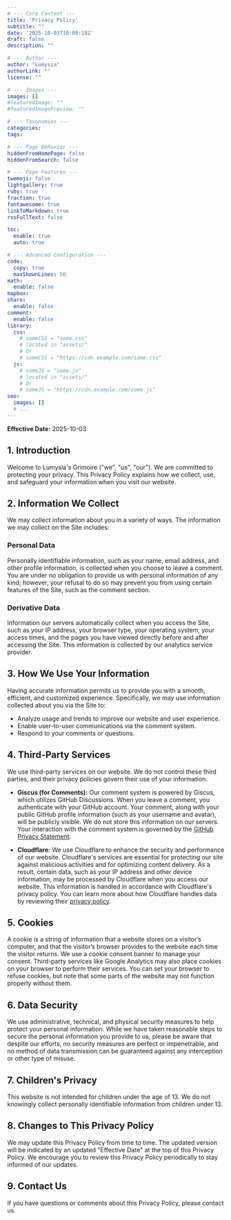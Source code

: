 ```yaml
---
# --- Core Content ---
title: 'Privacy Policy'
subtitle: ""
date: '2025-10-03T18:08:18Z'
draft: false
description: ""

# --- Author ---
author: "Lumysia"
authorLink: ""
license: ""

# --- Images ---
images: []
#featuredImage: ""
#featuredImagePreview: ""

# --- Taxonomies ---
categories:
tags:

# --- Page Behavior ---
hiddenFromHomePage: false
hiddenFromSearch: false

# --- Page Features ---
twemoji: false
lightgallery: true
ruby: true
fraction: true
fontawesome: true
linkToMarkdown: true
rssFullText: false

toc:
  enable: true
  auto: true

# --- Advanced Configuration ---
code:
  copy: true
  maxShownLines: 50
math:
  enable: false
mapbox:
share:
  enable: false
comment:
  enable: false
library:
  css:
    # someCSS = "some.css"
    # located in "assets/"
    # Or
    # someCSS = "https://cdn.example.com/some.css"
  js:
    # someJS = "some.js"
    # located in "assets/"
    # Or
    # someJS = "https://cdn.example.com/some.js"
seo:
  images: []
  # ...
---
```


**Effective Date:** 2025-10-03

## 1. Introduction

Welcome to Lumysia's Grimoire ("we", "us", "our"). We are committed to protecting your privacy. This Privacy Policy explains how we collect, use, and safeguard your information when you visit our website.

## 2. Information We Collect

We may collect information about you in a variety of ways. The information we may collect on the Site includes:

### Personal Data

Personally identifiable information, such as your name, email address, and other profile information, is collected when you choose to leave a comment. You are under no obligation to provide us with personal information of any kind; however, your refusal to do so may prevent you from using certain features of the Site, such as the comment section.

### Derivative Data

Information our servers automatically collect when you access the Site, such as your IP address, your browser type, your operating system, your access times, and the pages you have viewed directly before and after accessing the Site. This information is collected by our analytics service provider.

## 3. How We Use Your Information

Having accurate information permits us to provide you with a smooth, efficient, and customized experience. Specifically, we may use information collected about you via the Site to:

- Analyze usage and trends to improve our website and user experience.
- Enable user-to-user communications via the comment system.
- Respond to your comments or questions.

## 4. Third-Party Services

We use third-party services on our website. We do not control these third parties, and their privacy policies govern their use of your information.

- **Giscus (for Comments):** Our comment system is powered by Giscus, which utilizes GitHub Discussions. When you leave a comment, you authenticate with your GitHub account. Your comment, along with your public GitHub profile information (such as your username and avatar), will be publicly visible. We do not store this information on our servers. Your interaction with the comment system is governed by the [GitHub Privacy Statement](https://docs.github.com/en/site-policy/privacy-policies/github-privacy-statement).

- **Cloudflare:** We use Cloudflare to enhance the security and performance of our website. Cloudflare's services are essential for protecting our site against malicious activities and for optimizing content delivery. As a result, certain data, such as your IP address and other device information, may be processed by Cloudflare when you access our website. This information is handled in accordance with Cloudflare's privacy policy.
You can learn more about how Cloudflare handles data by reviewing their [privacy policy](https://www.cloudflare.com/privacypolicy/).

## 5. Cookies

A cookie is a string of information that a website stores on a visitor’s computer, and that the visitor’s browser provides to the website each time the visitor returns. We use a cookie consent banner to manage your consent. Third-party services like Google Analytics may also place cookies on your browser to perform their services. You can set your browser to refuse cookies, but note that some parts of the website may not function properly without them.

## 6. Data Security

We use administrative, technical, and physical security measures to help protect your personal information. While we have taken reasonable steps to secure the personal information you provide to us, please be aware that despite our efforts, no security measures are perfect or impenetrable, and no method of data transmission can be guaranteed against any interception or other type of misuse.

## 7. Children's Privacy

This website is not intended for children under the age of 13. We do not knowingly collect personally identifiable information from children under 13.

## 8. Changes to This Privacy Policy

We may update this Privacy Policy from time to time. The updated version will be indicated by an updated "Effective Date" at the top of this Privacy Policy. We encourage you to review this Privacy Policy periodically to stay informed of our updates.

## 9. Contact Us

If you have questions or comments about this Privacy Policy, please contact us.
